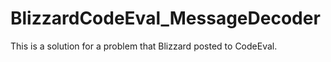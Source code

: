 BlizzardCodeEval_MessageDecoder
===============================
This is a solution for a problem that Blizzard posted to CodeEval.
